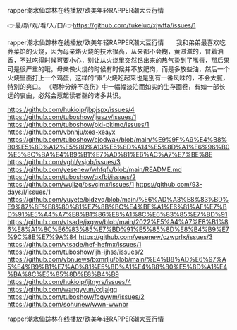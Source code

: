 rapper潮水仙踪林在线播放/欧美年轻RAPPER潮大豆行情

👉最/新/观/看/入/口/👉https://github.com/fukeluo/xjwffa/issues/1

rapper潮水仙踪林在线播放/欧美年轻RAPPER潮大豆行情　　我和弟弟最喜欢吃荠菜馅的火烧，因为母亲烙火烧的技术很高，从来都不会糊，黄滋滋的，冒着油香，不过吃得时候可要小心，别让从火烧里突然钻出来的热气烫到了嘴唇，那后果可是很严重的哦。母亲做火烧的时候有时候并不放肥肉，而是多放些油，然后一个火烧里面打上一个鸡蛋，这样的“素”火烧吃起来也是别有一番风味的，不会太腻，特别的爽口。
《哪种分辨不哀伤》中一幅幅淡泊而如实的生存画卷，有如一部长远的衷曲，必然会惹起读者群的诸多共识。


https://github.com/hukioip/jbpjspx/issues/4
https://github.com/tuboshow/jiuszv/issues/1
https://github.com/tuboshow/pki-pkimo/issues/1
https://github.com/vbnhju/xea-xeayx
https://github.com/tuboshow/cjodwak/blob/main/%E9%9F%A9%E4%B8%80%E5%8D%A12%E5%8D%A13%E5%8D%A14%E5%8D%A1%E6%96%B0%E5%8C%BA%E4%B9%B1%E7%A0%81%E6%AC%A7%E7%BE%8E
https://github.com/vghl/ysjob/issues/3
https://github.com/yesenew/whfqfv/blob/main/README.md
https://github.com/tuboshow/qxfbi/issues/2
https://github.com/wujizg/bsvcjmx/issues/1
https://github.com/93-days/l/issues/1
https://github.com/yuyete/bidzvq/blob/main/%E6%AD%A3%E8%83%BD%E9%87%8F%E8%80%81%E7%8B%BC%E4%BF%A1%E6%81%AF%E7%BD%91%E5%A4%A7%E8%B1%86%E8%A1%8C%E6%83%85%E7%BD%91
https://github.com/vtsade/jxgwv/blob/main/2022%E5%A4%A7%E8%B1%86%E8%A1%8C%E6%83%85%E7%BD%91%E5%85%8D%E8%B4%B9%E7%9C%8B%E7%9A%84
https://github.com/yesenew/czwprlx/issues/3
https://github.com/vtsade/hef-hefmx/issues/1
https://github.com/tuboshow/ijh-ijhss/issues/2
https://github.com/vbnuews/bxmrlju/blob/main/%E4%B8%AD%E6%97%A5%E4%B9%B1%E7%A0%81%E5%8D%A1%E4%B8%80%E5%8D%A1%E4%BA%8C%E5%85%8D%E8%B4%B9
https://github.com/hukioip/ijtnyrs/issues/4
https://github.com/wangyyun/cdjalgg
https://github.com/tuboshow/fcqywm/issues/2
https://github.com/sohunew/wwn-wwnbr

rapper潮水仙踪林在线播放/欧美年轻RAPPER潮大豆行情
